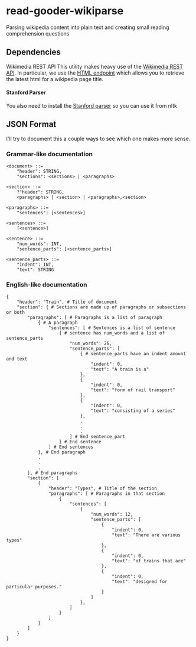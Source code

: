 # read-gooder-wikiparse
Parsing wikipedia content into plain text and creating small reading comprehension questions

## Dependencies

Wikimedia REST API
This utility makes heavy use of the [Wikimedia REST API](http://rest.wikimedia.org/en.wikipedia.org/v1/?doc#!). In particular, we use the [HTML endpoint](http://rest.wikimedia.org/en.wikipedia.org/v1/?doc#!/Page_content/page_html__title__get) which allows you to retrieve the latest html for a wikipedia page title.

#### Stanford Parser
You also need to install the [Stanford parser](https://github.com/nltk/nltk/wiki/Installing-Third-Party-Software) so you can use it from nltk


## JSON Format

I'll try to document this a couple ways to see which one makes more sense. 

### Grammar-like documentation
```
<document> ::=
	"header": STRING,
	"sections": <sections> | <paragraphs>

<section> ::=
	?"header": STRING,
	<paragraphs> | <section> | <paragraphs>,<section>

<paragraphs> ::=
	"sentences": [<sentences>]

<sentences> ::=
	[<sentence>]

<sentence> ::=
	"num_words": INT,
	"sentence_parts": [<sentence_parts>]

<sentence_parts> ::=
	"indent": INT,
	"text": STRING
```

### English-like documentation
```
{
    "header": "Train", # Title of document
    "section": { # Sections are made up of paragraphs or subsections or both
        "paragraphs": [ # Paragraphs is a list of paragraph
            { # A paragraph
                "sentences": [ # Sentences is a list of sentence
                    { # sentence has num_words and a list of sentence_parts
                        "num_words": 26, 
                        "sentence_parts": [
                            { # sentence_parts have an indent amount and text
                                "indent": 0, 
                                "text": "A train is a"
                            }, 
                            {
                                "indent": 0, 
                                "text": "form of rail transport"
                            }, 
                            {
                                "indent": 0, 
                                "text": "consisting of a series"
                            },
                            .
                            .
                            .
                        ] # End sentence_part
                    } # End sentence
                ] # End sentences
            }, # End paragraph
            .
            .
            .
        ], # End paragraphs
        "section": [
            {
                "header": "Types", # Title of the section
                "paragraphs": [ # Paragraphs in that section
                    {
                        "sentences": [
                            {
                                "num_words": 12, 
                                "sentence_parts": [
                                    {
                                        "indent": 0, 
                                        "text": "There are various types"
                                    }, 
                                    {
                                        "indent": 0, 
                                        "text": "of trains that are"
                                    }, 
                                    {
                                        "indent": 0, 
                                        "text": "designed for particular purposes."
                                    }
                                ]
                            }, 
                        ]
                    }
                ]
            }
        ]
    }
}
```



